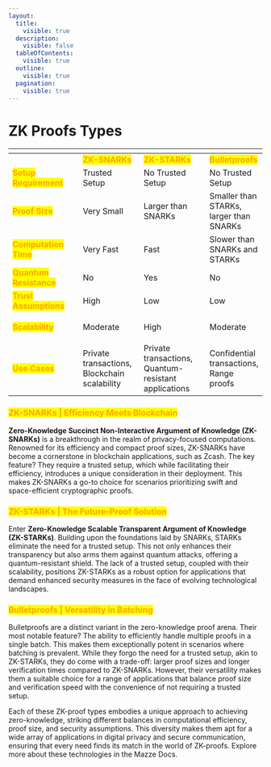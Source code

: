 ```yaml
---
layout:
  title:
    visible: true
  description:
    visible: false
  tableOfContents:
    visible: true
  outline:
    visible: true
  pagination:
    visible: true
---
```


# ZK Proofs Types

<table data-header-hidden><thead><tr><th width="212"></th><th width="138"></th><th width="191"></th><th></th></tr></thead><tbody><tr><td></td><td><mark style="color:orange;"><strong>ZK-SNARKs</strong></mark></td><td><mark style="color:orange;"><strong>ZK-STARKs</strong></mark></td><td><mark style="color:orange;"><strong>Bulletproofs</strong></mark></td></tr><tr><td><mark style="color:orange;"><strong>Setup Requirement</strong></mark></td><td>Trusted Setup</td><td>No Trusted Setup</td><td>No Trusted Setup</td></tr><tr><td><mark style="color:orange;"><strong>Proof Size</strong></mark></td><td>Very Small</td><td>Larger than SNARKs</td><td>Smaller than STARKs, larger than SNARKs</td></tr><tr><td><mark style="color:orange;"><strong>Computation Time</strong></mark></td><td>Very Fast</td><td>Fast</td><td>Slower than SNARKs and STARKs</td></tr><tr><td><mark style="color:orange;"><strong>Quantum Resistance</strong></mark></td><td>No</td><td>Yes</td><td>No</td></tr><tr><td><mark style="color:orange;"><strong>Trust Assumptions</strong></mark></td><td>High</td><td>Low</td><td>Low</td></tr><tr><td><p><mark style="color:orange;"><strong>Scalability</strong></mark></p><p> </p></td><td><p>Moderate</p><p> </p></td><td><p>High</p><p> </p></td><td><p>Moderate</p><p> </p></td></tr><tr><td><mark style="color:orange;"><strong>Use Cases</strong></mark></td><td>Private transactions, Blockchain scalability</td><td>Private transactions, Quantum-resistant applications</td><td>Confidential transactions, Range proofs</td></tr></tbody></table>

### <mark style="color:orange;">ZK-SNARKs | Efficiency Meets Blockchain</mark>

**Zero-Knowledge Succinct Non-Interactive Argument of Knowledge (ZK-SNARKs)** is a breakthrough in the realm of privacy-focused computations. Renowned for its efficiency and compact proof sizes, ZK-SNARKs have become a cornerstone in blockchain applications, such as Zcash. The key feature? They require a trusted setup, which while facilitating their efficiency, introduces a unique consideration in their deployment. This makes ZK-SNARKs a go-to choice for scenarios prioritizing swift and space-efficient cryptographic proofs.

### <mark style="color:orange;">ZK-STARKs | The Future-Proof Solution</mark>

Enter **Zero-Knowledge Scalable Transparent Argument of Knowledge (ZK-STARKs)**. Building upon the foundations laid by SNARKs, STARKs eliminate the need for a trusted setup. This not only enhances their transparency but also arms them against quantum attacks, offering a quantum-resistant shield. The lack of a trusted setup, coupled with their scalability, positions ZK-STARKs as a robust option for applications that demand enhanced security measures in the face of evolving technological landscapes.

### <mark style="color:orange;">Bulletproofs | Versatility in Batching</mark>

Bulletproofs are a distinct variant in the zero-knowledge proof arena. Their most notable feature? The ability to efficiently handle multiple proofs in a single batch. This makes them exceptionally potent in scenarios where batching is prevalent. While they forgo the need for a trusted setup, akin to ZK-STARKs, they do come with a trade-off: larger proof sizes and longer verification times compared to ZK-SNARKs. However, their versatility makes them a suitable choice for a range of applications that balance proof size and verification speed with the convenience of not requiring a trusted setup.

Each of these ZK-proof types embodies a unique approach to achieving zero-knowledge, striking different balances in computational efficiency, proof size, and security assumptions. This diversity makes them apt for a wide array of applications in digital privacy and secure communication, ensuring that every need finds its match in the world of ZK-proofs. Explore more about these technologies in the Mazze Docs.
